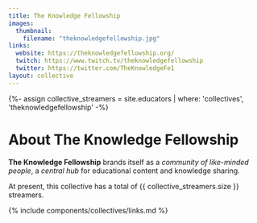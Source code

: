 ```yaml
---
title: The Knowledge Fellowship
images:
  thumbnail:
    filename: "theknowledgefellowship.jpg"
links:
  website: https://theknowledgefellowship.org/
  twitch: https://www.twitch.tv/theknowledgefellowship
  twitter: https://twitter.com/TheKnowledgeFe1
layout: collective
---
```

{%- assign collective_streamers = site.educators | where: 'collectives', 'theknowledgefellowship' -%}
# About The Knowledge Fellowship

**The Knowledge Fellowship** brands itself as a _community of like-minded people_, a _central hub_ for educational content and knowledge sharing.

At present, this collective has a total of <span class="streamer-total">{{ collective_streamers.size }}</span> streamers.

{% include components/collectives/links.md %}
